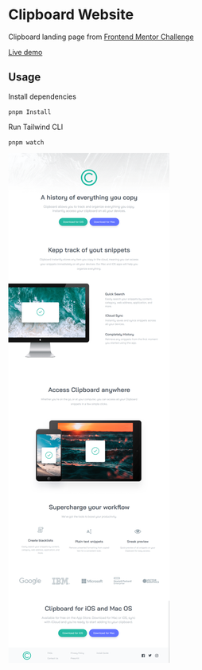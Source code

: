 # Clipboard Website

Clipboard landing page from [Frontend Mentor Challenge](https://www.frontendmentor.io/challenges/clipboard-landing-page-5cc9bccd6c4c91111378ecb9)

[Live demo](https://illustrious-gelato-9d8c4c.netlify.app)

## Usage

Install dependencies

```
pnpm Install
```

Run Tailwind CLI

```
pnpm watch
```

![Alt text](images/clipboard.png)
